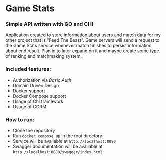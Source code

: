 # Game Stats 
### Simple API written with GO and CHI


Application created to store information about users and match data for my other project that is "Feed The Beast".
Game servers will send a request to the Game Stats service whenever match finishes to persist information about end result.
Plan in to later expand on it and maybe create some type of ranking and matchmaking system.

### Included features:
- Authorization via _Basic Auth_
- Domain Driven Design
- Docker support
- Docker Compose support
- Usage of Chi framework
- Usage of GORM

### How to run:
- Clone the repository
- Run `docker compose up` in the root directory
- Service will be available at `http://localhost:8080`
- Swagger documentation will be available at `http://localhost:8080/swagger/index.html`
